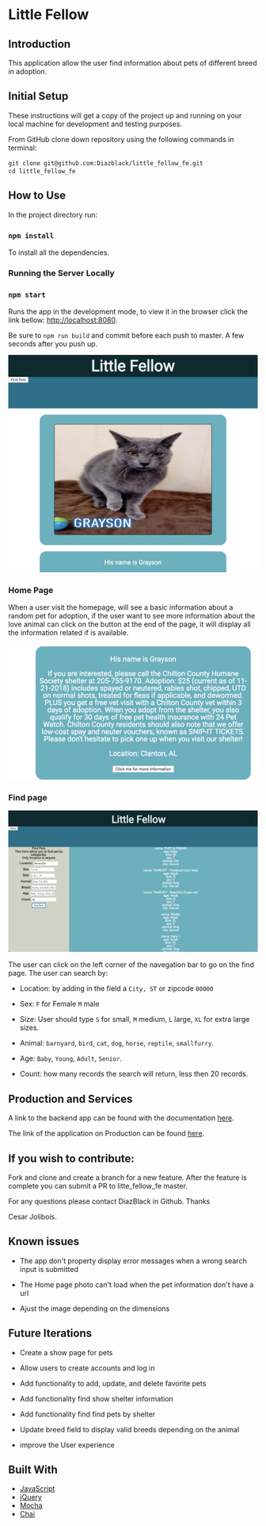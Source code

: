 # Little Fellow

## Introduction
This application allow the user find information about pets of different breed in adoption.

## Initial Setup

These instructions will get a copy of the project up and running on your local machine for development and testing purposes.

From GitHub clone down repository using the following commands in terminal:

    git clone git@github.com:Diazblack/little_fellow_fe.git
    cd little_fellow_fe

## How to Use

In the project directory run:

### `npm install`

To install all the dependencies.

### Running the Server Locally

### `npm start`

Runs the app in the development mode, to view it in the browser click the link bellow:
[http://localhost:8080](http://localhost:8080).

Be sure to `npm run build` and commit before each push to master. A few seconds after you push up.


![homepage](assets/home.png)

### Home Page

When a user visit the homepage, will see a basic information about a random pet for adoption, if the user want to see more information about the love animal can click on the button at the end of the page, it will display all the information related if is available.

![More details](assets/detail-info.png)

### Find page

![Find Page](assets/find.png)

The user can click on the left corner of the navegation bar to go on the find page. The user can search by:

* Location: by adding in the field a `City, ST` or zipcode `00000`

* Sex: `F` for Female `M` male

* Size: User should type `S` for small, `M` medium, `L` large, `XL` for extra large sizes.

* Animal: `barnyard`, `bird`, `cat`, `dog`, `horse`, `reptile`, `smallfurry`.

* Age: `Baby`, `Young`, `Adult`, `Senior`.

* Count: how many records the search will return, less then 20 records.



## Production and Services

A link to the backend app can be found with the documentation [here](https://github.com/Diazblack/little_fellow_be).

The link of the application on Production can be found [here](https://diazblack.github.io/little_fellow_fe/).

## If you wish to contribute:

Fork and clone and create a branch for a new feature. After the feature is complete you can submit a PR to litte_fellow_fe master.

For any questions please contact DiazBlack in Github. Thanks

Cesar Jolibois.

## Known issues

* The app don't property display error messages when a wrong search input is submitted

* The Home page photo can't load when the pet information don't have a url

* Ajust the image depending on the dimensions  

## Future Iterations

* Create a show page for pets

* Allow users to create accounts and log in

* Add functionality to add, update, and delete favorite pets

* Add functionality find show shelter information

* Add functionality find find pets by shelter

* Update breed field to display valid breeds depending on the animal

* improve the User experience

## Built With

* [JavaScript](https://www.javascript.com/)
* [jQuery](https://jquery.com/)
* [Mocha](https://mochajs.org/)
* [Chai](https://chaijs.com/)
